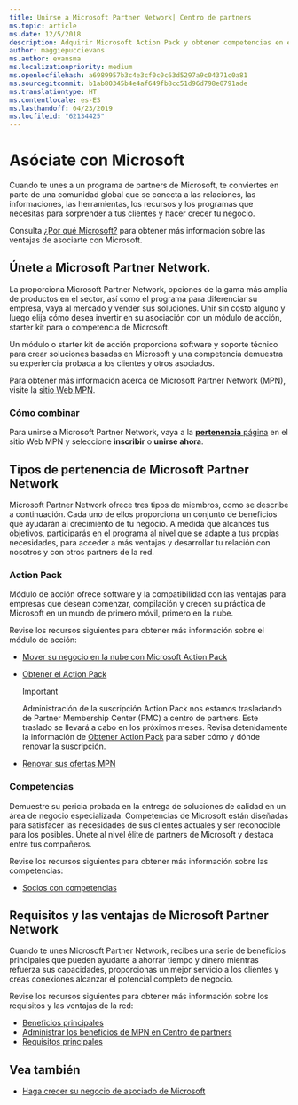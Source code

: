 ```yaml
---
title: Unirse a Microsoft Partner Network| Centro de partners
ms.topic: article
ms.date: 12/5/2018
description: Adquirir Microsoft Action Pack y obtener competencias en el Centro de partners
author: maggiepuccievans
ms.author: evansma
ms.localizationpriority: medium
ms.openlocfilehash: a6989957b3c4e3cf0c0c63d5297a9c04371c0a81
ms.sourcegitcommit: b1ab80345b4e4af649fb8cc51d96d798e0791ade
ms.translationtype: HT
ms.contentlocale: es-ES
ms.lasthandoff: 04/23/2019
ms.locfileid: "62134425"
---
```

<!-- Note from Maggie on Dec 5, 2018: I can no longer tell what purpose this article serves. I'm going to redirect it to the mpn-overview.md topic and move the relevant information there. In the interim, I've copied and pasted the content from the MPN overview topic into this one in case anyone out there has it bookmarked.
-->

# <a name="partner-with-microsoft"></a>Asóciate con Microsoft

Cuando te unes a un programa de partners de Microsoft, te conviertes en parte de una comunidad global que se conecta a las relaciones, las informaciones, las herramientas, los recursos y los programas que necesitas para sorprender a tus clientes y hacer crecer tu negocio.

Consulta [¿Por qué Microsoft?](https://partner.microsoft.com/business-opportunities/why-microsoft) para obtener más información sobre las ventajas de asociarte con Microsoft. 

## <a name="join-the-microsoft-partner-network"></a>Únete a Microsoft Partner Network.

<!-- 12/5/18 The content below was copied and pasted directly from the Membership page of the MPN site (https://partner.microsoft.com/en-us/membership)-->

La proporciona Microsoft Partner Network, opciones de la gama más amplia de productos en el sector, así como el programa para diferenciar su empresa, vaya al mercado y vender sus soluciones. Unir sin costo alguno y luego elija cómo desea invertir en su asociación con un módulo de acción, starter kit para o competencia de Microsoft.

Un módulo o starter kit de acción proporciona software y soporte técnico para crear soluciones basadas en Microsoft y una competencia demuestra su experiencia probada a los clientes y otros asociados.

Para obtener más información acerca de Microsoft Partner Network (MPN), visite la [sitio Web MPN](https://partner.microsoft.com/commercial).

### <a name="how-to-join"></a>Cómo combinar

Para unirse a Microsoft Partner Network, vaya a la [ **pertenencia** página](https://partner.microsoft.com/membership) en el sitio Web MPN y seleccione **inscribir** o **unirse ahora**.

## <a name="microsoft-partner-network-membership-types"></a>Tipos de pertenencia de Microsoft Partner Network

<!-- 12/5/18 The content below was copied and pasted directly from the Membership pages of the MPN site (https://partner.microsoft.com/en-us/membership)-->

Microsoft Partner Network ofrece tres tipos de miembros, como se describe a continuación. Cada uno de ellos proporciona un conjunto de beneficios que ayudarán al crecimiento de tu negocio. A medida que alcances tus objetivos, participarás en el programa al nivel que se adapte a tus propias necesidades, para acceder a más ventajas y desarrollar tu relación con nosotros y con otros partners de la red.

### <a name="action-pack"></a>Action Pack

Módulo de acción ofrece software y la compatibilidad con las ventajas para empresas que desean comenzar, compilación y crecen su práctica de Microsoft en un mundo de primero móvil, primero en la nube. 

Revise los recursos siguientes para obtener más información sobre el módulo de acción:

- [Mover su negocio en la nube con Microsoft Action Pack](https://partner.microsoft.com/membership/action-pack)
- [Obtener el Action Pack](mpn-get-action-pack.md)
  
    >[!IMPORTANT]
    >Administración de la suscripción Action Pack nos estamos trasladando de Partner Membership Center (PMC) a centro de partners. Este traslado se llevará a cabo en los próximos meses. Revisa detenidamente la información de [Obtener Action Pack](mpn-get-action-pack.md) para saber cómo y dónde renovar la suscripción.  

- [Renovar sus ofertas MPN](renew-mpn-offers.md)

### <a name="competencies"></a>Competencias

Demuestre su pericia probada en la entrega de soluciones de calidad en un área de negocio especializada. Competencias de Microsoft están diseñadas para satisfacer las necesidades de sus clientes actuales y ser reconocible para los posibles. Únete al nivel élite de partners de Microsoft y destaca entre tus compañeros.

Revise los recursos siguientes para obtener más información sobre las competencias:

- [Socios con competencias](https://partner.microsoft.com/membership/competencies)

## <a name="microsoft-partner-network-benefits-and-requirements"></a>Requisitos y las ventajas de Microsoft Partner Network

Cuando te unes Microsoft Partner Network, recibes una serie de beneficios principales que pueden ayudarte a ahorrar tiempo y dinero mientras refuerza sus capacidades, proporcionas un mejor servicio a los clientes y creas conexiones alcanzar el potencial completo de negocio.

Revise los recursos siguientes para obtener más información sobre los requisitos y las ventajas de la red:

- [Beneficios principales](https://partner.microsoft.com/en-us/membership/core-benefits#simple-tab-content-1)
- [Administrar los beneficios de MPN en Centro de partners](manage-your-partner-network-benefits.md)
- [Requisitos principales](https://partner.microsoft.com/en-us/membership/core-benefits#simple-tab-content-2)

## <a name="see-also"></a>Vea también
- [Haga crecer su negocio de asociado de Microsoft](grow-your-business.md)
